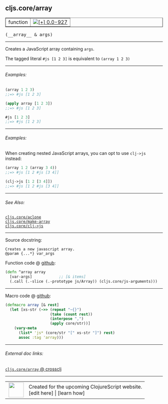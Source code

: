 ## cljs.core/array



 <table border="1">
<tr>
<td>function</td>
<td><a href="https://github.com/cljsinfo/cljs-api-docs/tree/0.0-927"><img valign="middle" alt="[+] 0.0-927" title="Added in 0.0-927" src="https://img.shields.io/badge/+-0.0--927-lightgrey.svg"></a> </td>
</tr>
</table>


 <samp>
(__array__ & args)<br>
</samp>

---

Creates a JavaScript array containing `args`.

The tagged literal `#js [1 2 3]` is equivalent to `(array 1 2 3)`

---

###### Examples:

```clj
(array 1 2 3)
;;=> #js [1 2 3]

(apply array [1 2 3])
;;=> #js [1 2 3]

#js [1 2 3]
;;=> #js [1 2 3]
```

---
###### Examples:

When creating nested JavaScript arrays, you can opt to use `clj->js` instead:

```clj
(array 1 2 (array 3 4))
;;=> #js [1 2 #js [3 4]]

(clj->js [1 2 [3 4]])
;;=> #js [1 2 #js [3 4]]
```

---

###### See Also:

[`cljs.core/aclone`](cljs.core_aclone.md)<br>
[`cljs.core/make-array`](cljs.core_make-array.md)<br>
[`cljs.core/clj->js`](cljs.core_clj-GTjs.md)<br>

---


Source docstring:

```
Creates a new javascript array.
@param {...*} var_args
```


Function code @ [github](https://github.com/clojure/clojurescript/blob/r2120/src/cljs/cljs/core.cljs#L160-L164):

```clj
(defn ^array array
  [var-args]            ;; [& items]
  (.call (.-slice (.-prototype js/Array)) (cljs.core/js-arguments)))
```

<!--
Repo - tag - source tree - lines:

 <pre>
clojurescript @ r2120
└── src
    └── cljs
        └── cljs
            └── <ins>[core.cljs:160-164](https://github.com/clojure/clojurescript/blob/r2120/src/cljs/cljs/core.cljs#L160-L164)</ins>
</pre>

-->

---

Macro code @ [github](https://github.com/clojure/clojurescript/blob/r2120/src/clj/cljs/core.clj#L1289-L1296):

```clj
(defmacro array [& rest]
  (let [xs-str (->> (repeat "~{}")
                    (take (count rest))
                    (interpose ",")
                    (apply core/str))]
    (vary-meta
      (list* 'js* (core/str "[" xs-str "]") rest)
      assoc :tag 'array)))
```

<!--
Repo - tag - source tree - lines:

 <pre>
clojurescript @ r2120
└── src
    └── clj
        └── cljs
            └── <ins>[core.clj:1289-1296](https://github.com/clojure/clojurescript/blob/r2120/src/clj/cljs/core.clj#L1289-L1296)</ins>
</pre>
-->

---


###### External doc links:

[`cljs.core/array` @ crossclj](http://crossclj.info/fun/cljs.core.cljs/array.html)<br>

---

 <table>
<tr><td>
<img valign="middle" align="right" width="48px" src="http://i.imgur.com/Hi20huC.png">
</td><td>
Created for the upcoming ClojureScript website.<br>
[edit here] | [learn how]
</td></tr></table>

[edit here]:https://github.com/cljsinfo/cljs-api-docs/blob/master/cljsdoc/cljs.core_array.cljsdoc
[learn how]:https://github.com/cljsinfo/cljs-api-docs/wiki/cljsdoc-files

<!--

This information was too distracting to show to readers, but I'll leave it
commented here since it is helpful to:

- pretty-print the data used to generate this document
- and show how to retrieve that data



The API data for this symbol:

```clj
{:description "Creates a JavaScript array containing `args`.\n\nThe tagged literal `#js [1 2 3]` is equivalent to `(array 1 2 3)`",
 :return-type array,
 :ns "cljs.core",
 :name "array",
 :signature ["[& args]"],
 :history [["+" "0.0-927"]],
 :type "function",
 :related ["cljs.core/aclone"
           "cljs.core/make-array"
           "cljs.core/clj->js"],
 :full-name-encode "cljs.core_array",
 :source {:code "(defn ^array array\n  [var-args]            ;; [& items]\n  (.call (.-slice (.-prototype js/Array)) (cljs.core/js-arguments)))",
          :title "Function code",
          :repo "clojurescript",
          :tag "r2120",
          :filename "src/cljs/cljs/core.cljs",
          :lines [160 164]},
 :extra-sources [{:code "(defmacro array [& rest]\n  (let [xs-str (->> (repeat \"~{}\")\n                    (take (count rest))\n                    (interpose \",\")\n                    (apply core/str))]\n    (vary-meta\n      (list* 'js* (core/str \"[\" xs-str \"]\") rest)\n      assoc :tag 'array)))",
                  :title "Macro code",
                  :repo "clojurescript",
                  :tag "r2120",
                  :filename "src/clj/cljs/core.clj",
                  :lines [1289 1296]}],
 :examples [{:id "3a546d",
             :content "```clj\n(array 1 2 3)\n;;=> #js [1 2 3]\n\n(apply array [1 2 3])\n;;=> #js [1 2 3]\n\n#js [1 2 3]\n;;=> #js [1 2 3]\n```"}
            {:id "cca945",
             :content "When creating nested JavaScript arrays, you can opt to use `clj->js` instead:\n\n```clj\n(array 1 2 (array 3 4))\n;;=> #js [1 2 #js [3 4]]\n\n(clj->js [1 2 [3 4]])\n;;=> #js [1 2 #js [3 4]]\n```"}],
 :full-name "cljs.core/array",
 :docstring "Creates a new javascript array.\n@param {...*} var_args"}

```

Retrieve the API data for this symbol:

```clj
;; from Clojure REPL
(require '[clojure.edn :as edn])
(-> (slurp "https://raw.githubusercontent.com/cljsinfo/cljs-api-docs/catalog/cljs-api.edn")
    (edn/read-string)
    (get-in [:symbols "cljs.core/array"]))
```

-->
